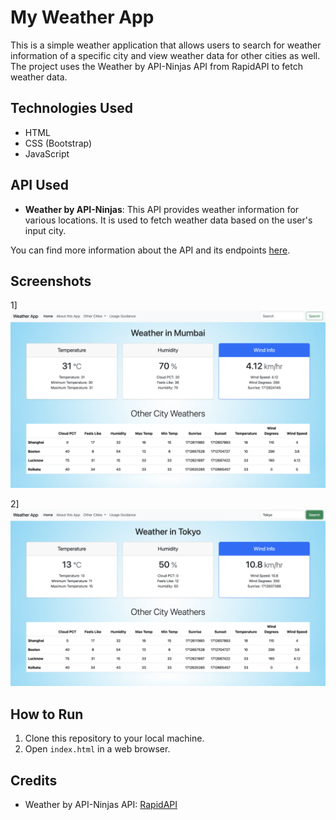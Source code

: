 # My Weather App

This is a simple weather application that allows users to search for weather information of a specific city and view weather data for other cities as well. The project uses the Weather by API-Ninjas API from RapidAPI to fetch weather data.

## Technologies Used

- HTML
- CSS (Bootstrap)
- JavaScript

## API Used

- **Weather by API-Ninjas**: This API provides weather information for various locations. It is used to fetch weather data based on the user's input city.

You can find more information about the API and its endpoints [here](https://rapidapi.com/apininjas/api/weather-by-api-ninjas/).

## Screenshots

<!-- Add screenshots of your application here -->
<!-- Example: -->
1]
![image 1](w1.png)

2]
![image 2](w2.png)

## How to Run

1. Clone this repository to your local machine.
2. Open `index.html` in a web browser.

## Credits

- Weather by API-Ninjas API: [RapidAPI](https://rapidapi.com/apininjas/api/weather-by-api-ninjas/)
